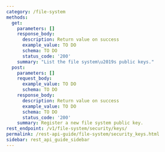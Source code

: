 ```yaml
---
category: /file-system
methods:
  get:
    parameters: []
    response_body:
      description: Return value on success
      example_value: TO DO
      schema: TO DO
      status_code: '200'
    summary: "List the file system\u2019s public keys."
  post:
    parameters: []
    request_body:
      example_value: TO DO
      schema: TO DO
    response_body:
      description: Return value on success
      example_value: TO DO
      schema: TO DO
      status_code: '200'
    summary: Register a new file system public key.
rest_endpoint: /v1/file-system/security/keys/
permalink: /rest-api-guide/file-system/security_keys.html
sidebar: rest_api_guide_sidebar
---
```

